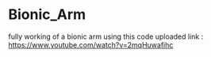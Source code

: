 # Bionic_Arm

fully working of a bionic arm using this code uploaded
 link : https://www.youtube.com/watch?v=2mqHuwafihc

